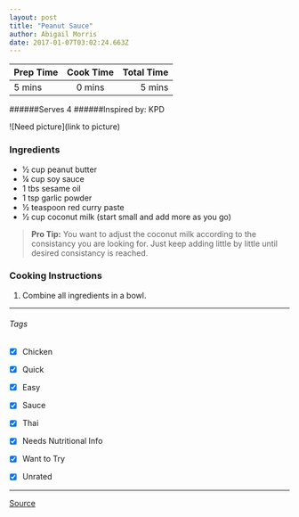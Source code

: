 ```yaml
---
layout: post
title: "Peanut Sauce"
author: Abigail Morris
date: 2017-01-07T03:02:24.663Z
---
```


| Prep Time  | Cook Time    | Total Time  |
| ---------- |:------------:| -----------:|
| 5 mins    | 0 mins      | 5 mins     |


######Serves 4
######Inspired by: KPD

![Need picture](link to picture)

### Ingredients

* ½ cup peanut butter
* ¼ cup soy sauce
* 1 tbs sesame oil
* 1 tsp garlic powder
* ½ teaspoon red curry paste
* ½ cup coconut milk (start small and add more as you go)

> **Pro Tip:** You want to adjust the coconut milk according to the consistancy you are looking for. Just keep adding little by little until desired consistancy is reached.

### Cooking Instructions

1. Combine all ingredients in a bowl.

---

###### Tags
- [x] Chicken
- [x] Quick
- [x] Easy
- [x] Sauce
- [x] Thai
- [x] Needs Nutritional Info
- [x] Want to Try
- [x] Unrated


---

[Source](http://www.food.com/recipe/thai-peanut-sauce-407713)

